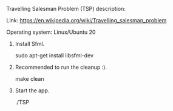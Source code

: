 Travelling Salesman Problem (TSP) description:

Link: https://en.wikipedia.org/wiki/Travelling_salesman_problem

Operating system: Linux/Ubuntu 20

1. Install Sfml.

   sudo apt-get install libsfml-dev

2. Recommended to run the cleanup :).

   make clean

3. Start the app.

   ./TSP
